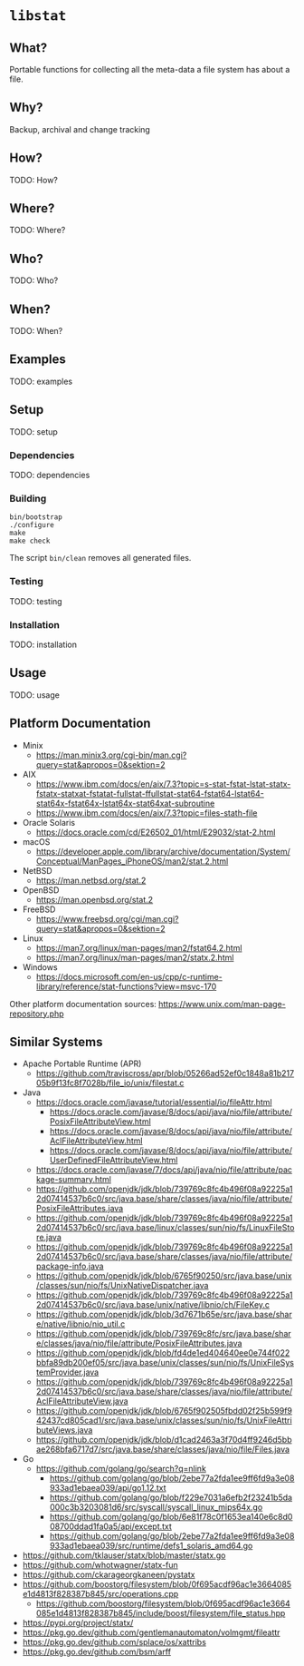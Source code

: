 # `libstat`

## What?

Portable functions for collecting all the meta-data a file system has about a file.

## Why?

Backup, archival and change tracking

## How?

TODO: How?

## Where?

TODO: Where?

## Who?

TODO: Who?

## When?

TODO: When?

## Examples

TODO: examples

## Setup

TODO: setup

### Dependencies

TODO: dependencies

### Building

    bin/bootstrap
    ./configure
    make
    make check

The script `bin/clean` removes all generated files.

### Testing

TODO: testing

### Installation

TODO: installation

## Usage

TODO: usage

## Platform Documentation

- Minix
  - <https://man.minix3.org/cgi-bin/man.cgi?query=stat&apropos=0&sektion=2>
- AIX
  - <https://www.ibm.com/docs/en/aix/7.3?topic=s-stat-fstat-lstat-statx-fstatx-statxat-fstatat-fullstat-ffullstat-stat64-fstat64-lstat64-stat64x-fstat64x-lstat64x-stat64xat-subroutine>
  - <https://www.ibm.com/docs/en/aix/7.3?topic=files-stath-file>
- Oracle Solaris
  - <https://docs.oracle.com/cd/E26502_01/html/E29032/stat-2.html>
- macOS
  - <https://developer.apple.com/library/archive/documentation/System/Conceptual/ManPages_iPhoneOS/man2/stat.2.html>
- NetBSD
  - <https://man.netbsd.org/stat.2>
- OpenBSD
  - <https://man.openbsd.org/stat.2>
- FreeBSD
  - <https://www.freebsd.org/cgi/man.cgi?query=stat&apropos=0&sektion=2>
- Linux
  - <https://man7.org/linux/man-pages/man2/fstat64.2.html>
  - <https://man7.org/linux/man-pages/man2/statx.2.html>
- Windows
  - <https://docs.microsoft.com/en-us/cpp/c-runtime-library/reference/stat-functions?view=msvc-170>

Other platform documentation sources: <https://www.unix.com/man-page-repository.php>

## Similar Systems

- Apache Portable Runtime (APR)
  - <https://github.com/traviscross/apr/blob/05266ad52ef0c1848a81b21705b9f13fc8f7028b/file_io/unix/filestat.c>
- Java
  - <https://docs.oracle.com/javase/tutorial/essential/io/fileAttr.html>
    - <https://docs.oracle.com/javase/8/docs/api/java/nio/file/attribute/PosixFileAttributeView.html>
    - <https://docs.oracle.com/javase/8/docs/api/java/nio/file/attribute/AclFileAttributeView.html>
    - <https://docs.oracle.com/javase/8/docs/api/java/nio/file/attribute/UserDefinedFileAttributeView.html>
  - <https://docs.oracle.com/javase/7/docs/api/java/nio/file/attribute/package-summary.html>
  - <https://github.com/openjdk/jdk/blob/739769c8fc4b496f08a92225a12d07414537b6c0/src/java.base/share/classes/java/nio/file/attribute/PosixFileAttributes.java>
  - <https://github.com/openjdk/jdk/blob/739769c8fc4b496f08a92225a12d07414537b6c0/src/java.base/linux/classes/sun/nio/fs/LinuxFileStore.java>
  - <https://github.com/openjdk/jdk/blob/739769c8fc4b496f08a92225a12d07414537b6c0/src/java.base/share/classes/java/nio/file/attribute/package-info.java>
  - <https://github.com/openjdk/jdk/blob/6765f90250/src/java.base/unix/classes/sun/nio/fs/UnixNativeDispatcher.java>
  - <https://github.com/openjdk/jdk/blob/739769c8fc4b496f08a92225a12d07414537b6c0/src/java.base/unix/native/libnio/ch/FileKey.c>
  - <https://github.com/openjdk/jdk/blob/3d7671b65e/src/java.base/share/native/libnio/nio_util.c>
  - <https://github.com/openjdk/jdk/blob/739769c8fc/src/java.base/share/classes/java/nio/file/attribute/PosixFileAttributes.java>
  - <https://github.com/openjdk/jdk/blob/fd4de1ed404640ee0e744f022bbfa89db200ef05/src/java.base/unix/classes/sun/nio/fs/UnixFileSystemProvider.java>
  - <https://github.com/openjdk/jdk/blob/739769c8fc4b496f08a92225a12d07414537b6c0/src/java.base/share/classes/java/nio/file/attribute/AclFileAttributeView.java>
  - <https://github.com/openjdk/jdk/blob/6765f902505fbdd02f25b599f942437cd805cad1/src/java.base/unix/classes/sun/nio/fs/UnixFileAttributeViews.java>
  - <https://github.com/openjdk/jdk/blob/d1cad2463a3f70d4ff9246d5bbae268bfa6717d7/src/java.base/share/classes/java/nio/file/Files.java>
- Go
  - <https://github.com/golang/go/search?q=nlink>
    - <https://github.com/golang/go/blob/2ebe77a2fda1ee9ff6fd9a3e08933ad1ebaea039/api/go1.12.txt>
    - <https://github.com/golang/go/blob/f229e7031a6efb2f23241b5da000c3b3203081d6/src/syscall/syscall_linux_mips64x.go>
    - <https://github.com/golang/go/blob/6e81f78c0f1653ea140e6c8d008700ddad1fa0a5/api/except.txt>
    - <https://github.com/golang/go/blob/2ebe77a2fda1ee9ff6fd9a3e08933ad1ebaea039/src/runtime/defs1_solaris_amd64.go>
- <https://github.com/tklauser/statx/blob/master/statx.go>
- <https://github.com/whotwagner/statx-fun>
- <https://github.com/ckarageorgkaneen/pystatx>
- <https://github.com/boostorg/filesystem/blob/0f695acdf96ac1e3664085e1d4813f828387b845/src/operations.cpp>
  - <https://github.com/boostorg/filesystem/blob/0f695acdf96ac1e3664085e1d4813f828387b845/include/boost/filesystem/file_status.hpp>
- <https://pypi.org/project/statx/>
- <https://pkg.go.dev/github.com/gentlemanautomaton/volmgmt/fileattr>
- <https://pkg.go.dev/github.com/splace/os/xattribs>
- <https://pkg.go.dev/github.com/bsm/arff>
